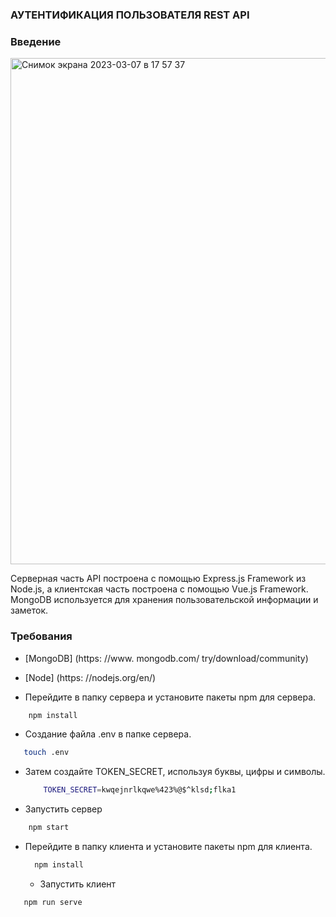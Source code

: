 ### АУТЕНТИФИКАЦИЯ ПОЛЬЗОВАТЕЛЯ REST API
 
### Введение

<img width="810" alt="Снимок экрана 2023-03-07 в 17 57 37" src="https://user-images.githubusercontent.com/86431195/223494003-4869f564-04dc-410f-853b-1f47c8bcbfe3.png">

Серверная часть API построена с помощью Express.js Framework из Node.js, а клиентская часть построена с помощью Vue.js Framework. MongoDB используется для хранения пользовательской информации и заметок.

### Требования

* [MongoDB] (https: //www. mongodb.com/ try/download/community)
* [Node] (https: //nodejs.org/en/)

* Перейдите в папку сервера и установите пакеты npm для сервера.

```bash
    npm install
  ```
 
* Создание файла .env в папке сервера.
 
 ```bash
    touch .env
  ```
 
* Затем создайте TOKEN_SECRET, используя буквы, цифры и символы.
 
  ```bash
      TOKEN_SECRET=kwqejnrlkqwe%423%@$^klsd;flka1
    ```
 
* Запустить сервер
 
```bash
    npm start
  ```
   
* Перейдите в папку клиента и установите пакеты npm для клиента.
   
  ```bash
    npm install
  ```
   
  * Запустить клиент
   
 ```bash
    npm run serve
  ```
   
   
